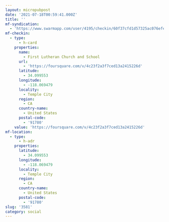 ```yaml
---
layout: micropubpost
date: '2021-07-18T00:59:41.000Z'
title: ''
mf-syndication:
  - 'https://www.swarmapp.com/user/4195/checkin/60f37cfd1d57325ac076efe0'
mf-checkin:
  - type:
      - h-card
    properties:
      name:
        - First Lutheran Church and School
      url:
        - 'https://foursquare.com/v/4c23f2a3f7ced13a2415226d'
      latitude:
        - 34.099553
      longitude:
        - -118.069479
      locality:
        - Temple City
      region:
        - CA
      country-name:
        - United States
      postal-code:
        - '91780'
    value: 'https://foursquare.com/v/4c23f2a3f7ced13a2415226d'
mf-location:
  - type:
      - h-adr
    properties:
      latitude:
        - 34.099553
      longitude:
        - -118.069479
      locality:
        - Temple City
      region:
        - CA
      country-name:
        - United States
      postal-code:
        - '91780'
slug: '3581'
category: social
---
```

